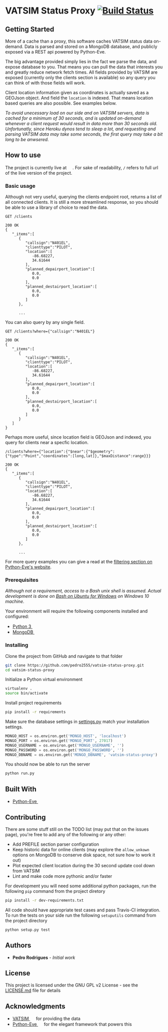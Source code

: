 # VATSIM Status Proxy [![Build Status](https://travis-ci.org/pedro2555/vatsim-status-proxy.svg?branch=master)](https://travis-ci.org/pedro2555/vatsim-status-proxy)

## Getting Started

More of a cache than a proxy, this  software caches VATSIM status data on-demand. Data is parsed and stored on a MongoDB database, and publicly exposed via a REST api powered by Python-Eve.

The big advantage provided simply lies in the fact we parse the data, and expose database to you. That means you can pull the data that interests you and greatly reduce network fetch times. All fields provided by VATSIM are exposed (currently only the clients section is available) so any query you can think of with those fields will work.

Client location information given as coordinates is actually saved as a GEOJson object. And field the `location` is indexed. That means location based queries are also possible. See examples below.

_To avoid unecessary load on our side and on VATSIM servers, data is cached for a minimum of 30 seconds, and is updated on-demand whenever a client request would result in data more than 30 seconds old. Unfortunatly, since Heroku dynos tend to sleep a lot, and requesting and parsing VATSIM data may take some seconds, the first query may take a bit long to be anwsered._

## How to use

The project is currently live at <a href="https://vatsim-status-proxy.herokuapp.com"><img src="https://www-assets3.herokucdn.com/assets/logo-purple-08fb38cebb99e3aac5202df018eb337c5be74d5214768c90a8198c97420e4201.svg" height="15px" /></a>. For sake of readability, `/` refers to full url of the live version of the project.

### Basic usage

Although not very useful, querying the clients endpoint root, returns a list of all connected clients.
It is still a more streamlined response, so you should be able to use a library of choice to read the data.

```http
GET /clients

200 OK
{  
   "_items":[  
      {  
         "callsign":"N401EL",
         "clienttype":"PILOT",
         "location":[  
            -86.68227,
            34.61644
         ],
         "planned_depairport_location":[  
            0.0,
            0.0
         ],
         "planned_destairport_location":[  
            0.0,
            0.0
         ]
      },
      
      ...
```


You can also query by any single field.

```http
GET /clients?where={"callsign":"N401EL"}

200 OK
{  
   "_items":[  
      {  
         "callsign":"N401EL",
         "clienttype":"PILOT",
         "location":[  
            -86.68227,
            34.61644
         ],
         "planned_depairport_location":[  
            0.0,
            0.0
         ],
         "planned_destairport_location":[  
            0.0,
            0.0
         ]
      }
   ]
}
```

Perhaps more useful, since location field is GEOJson and indexed, you query for clients near a specfic location.

```http
/clients?where={"location":{"$near":{"$geometry":{"type":"Point","coordinates":[long,lat]},"$maxDistance":range}}}

200 OK
{  
   "_items":[  
      {  
         "callsign":"N401EL",
         "clienttype":"PILOT",
         "location":[  
            -86.68227,
            34.61644
         ],
         "planned_depairport_location":[  
            0.0,
            0.0
         ],
         "planned_destairport_location":[  
            0.0,
            0.0
         ]
      },
      
      ...
```

For more query examples you can give a read at the [filtering section on Python-Eve's website](http://python-eve.org/features.html#filtering).

### Prerequisites

_Although not a requirement, access to a Bash unix shell is assumed. Actual development is done on [Bash on Ubuntu for Windows](https://msdn.microsoft.com/en-us/commandline/wsl/install_guide) on Windows 10 machine._

Your environment will require the following components installed and configured:

 * <a href="https://www.python.org/">Python 3 <img src="https://www.python.org/static/img/python-logo.png" height="15px" /></a>
 * <a href="https://www.mongodb.com/">MongoDB <img src="https://webassets.mongodb.com/_com_assets/global/mongodb-logo-white.png" height="15px" /></a>

### Installing

Clone the project from GitHub and navigate to that folder

```bash
git clone https://github.com/pedro2555/vatsim-status-proxy.git
cd vatsim-status-proxy
```

Initialize a Python virtual environment

```bash
virtualenv .
source bin/activate
```

Install project requirements

```bash
pip install -r requirements
```

Make sure the database settings in [settings.py](settings.py) match your installation settings.

```python
MONGO_HOST = os.environ.get('MONGO_HOST', 'localhost')
MONGO_PORT = os.environ.get('MONGO_PORT', 27017)
MONGO_USERNAME = os.environ.get('MONGO_USERNAME', '')
MONGO_PASSWORD = os.environ.get('MONGO_PASSWORD', '')
MONGO_DBNAME = os.environ.get('MONGO_DBNAME', 'vatsim-status-proxy')
```

You should now be able to run the server

```bash
python run.py
```

## Built With

* <a href="http://python-eve.org/">Python-Eve <img src="http://python-eve.org/_static/eve_leaf.png" height="15px"/></a>

## Contributing

There are some stuff still on the TODO list (may put that on the issues page), you're free to add any of the following or any other:

* Add PREFILE section parser configuration
* Keep historic data for online clients (may explore the `allow_unkown` options on MongoDB to conserve disk space, not sure how to work it out)
* Plot expected client location during the 30 second update cool down from VATSIM
* Lint and make code more pythonic and/or faster

For development you will need some additional python packages, run the following `pip` command from the project diretory

```bash
pip install -r dev-requirements.txt
```

All code should have appropriate test cases and pass Travis-CI integration. To run the tests on your side run the following `setuputils` command from the project directory

```bash
python setup.py test
```

## Authors

* **Pedro Rodrigues** - *Initial work*

## License

This project is licensed under the GNU GPL v2 License - see the [LICENSE.md](LICENSE.md) file for details

## Acknowledgments

* <a href="https://www.vatsim.net/">VATSIM <img src="https://www.vatsim.net/sites/default/files/vatsim_0.png" height="15px"/></a> for providing the data
* <a href="http://python-eve.org/">Python-Eve <img src="http://python-eve.org/_static/eve_leaf.png" height="15px"/></a> for the elegant framework that powers this
